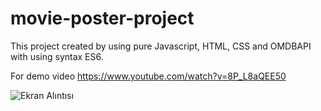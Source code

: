 # movie-poster-project

This project created by using pure Javascript, HTML, CSS and OMDBAPI with using syntax ES6.

For demo video https://www.youtube.com/watch?v=8P_L8aQEE50


![Ekran Alıntısı](https://user-images.githubusercontent.com/74773053/103792472-bb9c7500-5054-11eb-9d3f-373dc02e2fa0.JPG)
